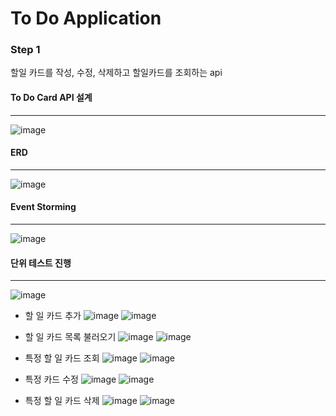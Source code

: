 # To Do Application

### Step 1

할일 카드를 작성, 수정, 삭제하고 할일카드를 조회하는 api


#### To Do Card API 설계
***
![image](https://github.com/miso1105/toDoApplication/assets/137920347/341b63c1-ec15-4585-a3fd-f328da6d5052)



#### ERD
***
![image](https://github.com/miso1105/toDoApplication/assets/137920347/b6737817-a19f-4ecb-a8b6-e2a405799d01)



#### Event Storming
***
![image](https://github.com/miso1105/toDoApplication/assets/137920347/916e5454-5046-4f14-81d9-921cee796bc4)



#### 단위 테스트 진행
***
![image](https://github.com/miso1105/toDoApplication/assets/137920347/ad79003a-ca08-4790-a5bf-26c9c6c652d5)

- 할 일 카드 추가
![image](https://github.com/miso1105/toDoApplication/assets/137920347/fcabdba7-e877-4c7e-8a19-0d6f38889ac8)
![image](https://github.com/miso1105/toDoApplication/assets/137920347/8e6c3d16-e86d-4eae-a47c-0c0062bc58e0)

- 할 일 카드 목록 불러오기
![image](https://github.com/miso1105/toDoApplication/assets/137920347/9d1382fb-671f-44dd-8586-623a2833b437)
![image](https://github.com/miso1105/toDoApplication/assets/137920347/aabed6c8-932d-4c33-bde8-7439601b47c2)

- 특정 할 일 카드 조회
![image](https://github.com/miso1105/toDoApplication/assets/137920347/dd8a5a9d-4eaa-480b-b7e3-8d06d5e82738)
![image](https://github.com/miso1105/toDoApplication/assets/137920347/135edeaf-5498-49d8-9852-9d763a66f0b2)

- 특정 카드 수정
![image](https://github.com/miso1105/toDoApplication/assets/137920347/87ea0180-265a-49a5-bab7-3c3d622384b5)
![image](https://github.com/miso1105/toDoApplication/assets/137920347/bc4dd98e-8034-4b6c-88aa-003bda2120ae)


- 특정 할 일 카드 삭제
![image](https://github.com/miso1105/toDoApplication/assets/137920347/3db01d08-1820-4787-9228-0fd10f2f63c8)
![image](https://github.com/miso1105/toDoApplication/assets/137920347/b3bef5dd-5c97-44b9-84ab-ed43a248a86c)






